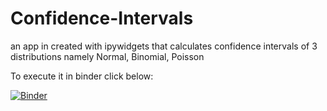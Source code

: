 # Confidence-Intervals
an app in created with ipywidgets that calculates confidence intervals of 3 distributions namely Normal, Binomial, Poisson 

To execute it in binder click below:

[![Binder](https://mybinder.org/badge_logo.svg)](https://mybinder.org/v2/gh/sebchriz/Confidence-Intervals/HEAD?labpath=%2Fvoila%2Frender%2FConfidence-Intervals.ipynb)

